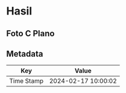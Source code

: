 # Hasil

## Foto C Plano


## Metadata

| Key        | Value               |
| ---------- | ------------------- |
| Time Stamp | 2024-02-17 10:00:02 |



